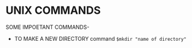 # UNIX COMMANDS
SOME IMPOETANT COMMANDS- 
* TO MAKE A NEW DIRECTORY
 command `$mkdir "name of directory"`
